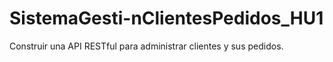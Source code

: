 # SistemaGesti-nClientesPedidos_HU1
Construir una API RESTful para administrar clientes y sus pedidos.
